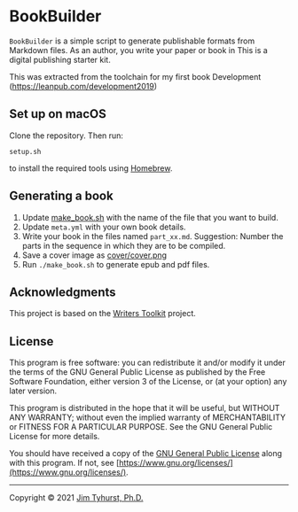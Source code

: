 # BookBuilder

`BookBuilder` is a simple script to generate publishable formats from Markdown files. As an author, you write your paper or book in
This is a digital publishing starter kit.

This was extracted from the toolchain for my first book Development (https://leanpub.com/development2019)

## Set up on macOS

Clone the repository. Then run:

```
setup.sh
```

to install the required tools using [Homebrew](https://brew.sh/).

## Generating a book

1. Update [make_book.sh](./make_book.sh) with the name of the file that you want to build.
2. Update `meta.yml` with your own book details.
3. Write your book in the files named `part_xx.md`. Suggestion: Number the parts in the sequence in which they are to be compiled.
4. Save a cover image as [cover/cover.png](./cover/cover.png)
5. Run `./make_book.sh` to generate epub and pdf files.

## Acknowledgments

This project is based on the [Writers Toolkit](https://github.com/chriseyre2000/writers-toolkit) project.

## License

This program is free software: you can redistribute it and/or modify it under the terms of the GNU General Public License as published by the Free Software Foundation, either version 3 of the License, or (at your option) any later version.

This program is distributed in the hope that it will be useful, but WITHOUT ANY WARRANTY; without even the implied warranty of MERCHANTABILITY or FITNESS FOR A PARTICULAR PURPOSE. See the GNU General Public License for more details.

You should have received a copy of the [GNU General Public License](./LICENSE) along with this program. If not, see [https://www.gnu.org/licenses/](https://www.gnu.org/licenses/).

---

Copyright &copy; 2021 [Jim Tyhurst, Ph.D.](https://www.jimtyhurst.com)
